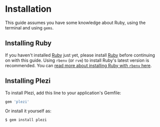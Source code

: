 # Installation

This guide assumes you have some knowledge about Ruby, using the terminal and using `gems`.

## Installing Ruby

If you haven't installed [Ruby](https://www.ruby-lang.org/en/) just yet, please install [Ruby](https://www.ruby-lang.org/en/) before continuing on with this guide. Using `rbenv` (or `rvm`) to install Ruby's latest version is recommended. You can [read more about installing Ruby with `rbenv` here](https://github.com/sstephenson/rbenv#installation).

## Installing Plezi

To install Plezi, add this line to your application's Gemfile:

```ruby
gem 'plezi'
```

Or install it yourself as:

    $ gem install plezi

